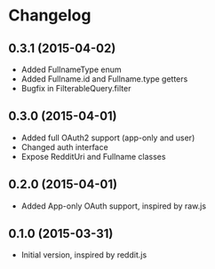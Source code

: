 # Changelog

## 0.3.1 (2015-04-02)

- Added FullnameType enum 
- Added Fullname.id and Fullname.type getters
- Bugfix in FilterableQuery.filter

## 0.3.0 (2015-04-01)

- Added full OAuth2 support (app-only and user)
- Changed auth interface
- Expose RedditUri and Fullname classes

## 0.2.0 (2015-04-01)

- Added App-only OAuth support, inspired by raw.js

## 0.1.0 (2015-03-31)

- Initial version, inspired by reddit.js
